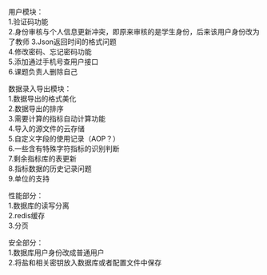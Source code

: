 用户模块：  
1.验证码功能    
2.身份审核与个人信息更新冲突，即原来审核的是学生身份，后来该用户身份改为了教师
3.Json返回时间的格式问题  
4.修改密码、忘记密码功能  
5.添加通过手机号查用户接口  
6.课题负责人删除自己  


数据录入导出模块：  
1.数据导出的格式美化  
2.数据导出的排序  
3.需要计算的指标自动计算功能  
4.导入的源文件的云存储  
5.自定义字段的使用记录（AOP？）  
6.一些含有特殊字符指标的识别判断  
7.剩余指标库的表更新  
8.指标数据的历史记录问题  
9.单位的支持  

性能部分：  
1.数据库的读写分离  
2.redis缓存  
3.分页  
  
安全部分：  
1.数据库用户身份改成普通用户  
2.将盐和相关密钥放入数据库或者配置文件中保存  


